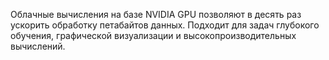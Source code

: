 Облачные вычисления на базе NVIDIA GPU позволяют в десять раз ускорить обработку петабайтов данных. Подходит для задач глубокого обучения, графической визуализации и высокопроизводительных вычислений.